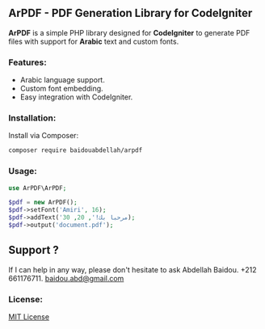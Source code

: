 

## ArPDF - PDF Generation Library for CodeIgniter

**ArPDF** is a simple PHP library designed for **CodeIgniter** to generate PDF files with support for **Arabic** text and custom fonts.

### Features:
- Arabic language support.
- Custom font embedding.
- Easy integration with CodeIgniter.

### Installation:
Install via Composer:
```bash
composer require baidouabdellah/arpdf
```

### Usage:
```php
use ArPDF\ArPDF;

$pdf = new ArPDF();
$pdf->setFont('Amiri', 16);
$pdf->addText('مرحبا بك!', 20, 30);
$pdf->output('document.pdf');
```
## Support ? 
If I can help in any way, please don't hesitate to ask
Abdellah Baidou.
+212 661176711.
baidou.abd@gmail.com

### License:
[MIT License](https://opensource.org/licenses/MIT)

